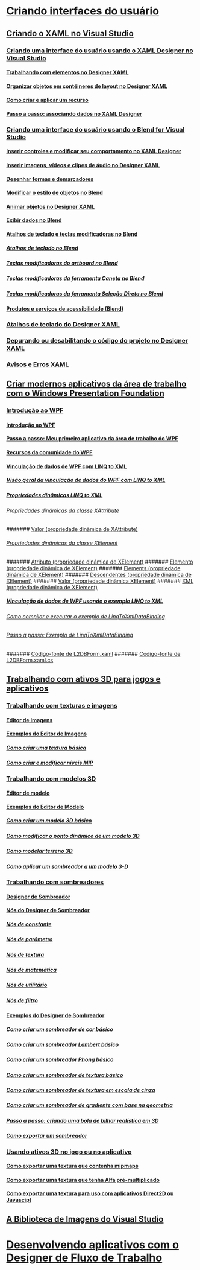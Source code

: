 # [Criando interfaces do usuário](designing-user-interfaces.md)
## [Criando o XAML no Visual Studio](designing-xaml-in-visual-studio.md)
### [Criando uma interface do usuário usando o XAML Designer no Visual Studio](creating-a-ui-by-using-xaml-designer-in-visual-studio.md)
#### [Trabalhando com elementos no Designer XAML](working-with-elements-in-xaml-designer.md)
#### [Organizar objetos em contêineres de layout no Designer XAML](organize-objects-into-layout-containers-in-xaml-designer.md)
#### [Como criar e aplicar um recurso](how-to-create-and-apply-a-resource.md)
#### [Passo a passo: associando dados no XAML Designer](walkthrough-binding-to-data-in-xaml-designer.md)
### [Criando uma interface do usuário usando o Blend for Visual Studio](creating-a-ui-by-using-blend-for-visual-studio.md)
#### [Inserir controles e modificar seu comportamento no XAML Designer](insert-controls-and-modify-their-behavior-in-xaml-designer.md)
#### [Inserir imagens, vídeos e clipes de áudio no Designer XAML](insert-images-videos-and-audio-clips-in-xaml-designer.md)
#### [Desenhar formas e demarcadores](draw-shapes-and-paths.md)
#### [Modificar o estilo de objetos no Blend](modify-the-style-of-objects-in-blend.md)
#### [Animar objetos no Designer XAML](animate-objects-in-xaml-designer.md)
#### [Exibir dados no Blend](display-data-in-blend.md)
#### [Atalhos de teclado e teclas modificadoras no Blend](keyboard-shortcuts-and-modifier-keys-in-blend.md)
##### [Atalhos de teclado no Blend](keyboard-shortcuts-in-blend.md)
##### [Teclas modificadoras do artboard no Blend](artboard-modifier-keys-in-blend.md)
##### [Teclas modificadoras da ferramenta Caneta no Blend](pen-tool-modifier-keys-in-blend.md)
##### [Teclas modificadoras da ferramenta Seleção Direta no Blend](direct-selection-tool-modifier-keys-in-blend.md)
#### [Produtos e serviços de acessibilidade (Blend)](accessibility-products-and-services-blend.md)
### [Atalhos de teclado do Designer XAML](keyboard-shortcuts-for-xaml-designer.md)
### [Depurando ou desabilitando o código do projeto no Designer XAML](debugging-or-disabling-project-code-in-xaml-designer.md)
### [Avisos e Erros XAML](xaml-errors-warnings.md)
## [Criar modernos aplicativos da área de trabalho com o Windows Presentation Foundation](create-modern-desktop-applications-with-windows-presentation-foundation.md)
### [Introdução ao WPF](getting-started-with-wpf.md)
#### [Introdução ao WPF](introduction-to-wpf.md)
#### [Passo a passo: Meu primeiro aplicativo da área de trabalho do WPF](walkthrough-my-first-wpf-desktop-application2.md)
#### [Recursos da comunidade do WPF](wpf-community-resources.md)
#### [Vinculação de dados de WPF com LINQ to XML](wpf-data-binding-with-linq-to-xml.md)
##### [Visão geral da vinculação de dados do WPF com LINQ to XML](wpf-data-binding-with-linq-to-xml-overview.md)
##### [Propriedades dinâmicas LINQ to XML](linq-to-xml-dynamic-properties.md)
###### [Propriedades dinâmicas da classe XAttribute](xattribute-class-dynamic-properties.md)
####### [Valor (propriedade dinâmica de XAttribute)](value-xattribute-dynamic-property.md)
###### [Propriedades dinâmicas da classe XElement](xelement-class-dynamic-properties.md)
####### [Atributo (propriedade dinâmica de XElement)](attribute-xelement-dynamic-property.md)
####### [Elemento (propriedade dinâmica de XElement)](element-xelement-dynamic-property.md)
####### [Elements (propriedade dinâmica de XElement)](elements-xelement-dynamic-property.md)
####### [Descendentes (propriedade dinâmica de XElement)](descendants-xelement-dynamic-property.md)
####### [Valor (propriedade dinâmica XElement)](value-xelement-dynamic-property.md)
####### [XML (propriedade dinâmica de XElement)](xml-xelement-dynamic-property.md)
##### [Vinculação de dados de WPF usando o exemplo LINQ to XML](wpf-data-binding-using-linq-to-xml-example.md)
###### [Como compilar e executar o exemplo de LinqToXmlDataBinding](how-to-build-and-run-the-linqtoxmldatabinding-example.md)
###### [Passo a passo: Exemplo de LinqToXmlDataBinding](walkthrough-linqtoxmldatabinding-example.md)
####### [Código-fonte de L2DBForm.xaml](l2dbform-xaml-source-code.md)
####### [Código-fonte de L2DBForm.xaml.cs](l2dbform-xaml-cs-source-code.md)
## [Trabalhando com ativos 3D para jogos e aplicativos](working-with-3-d-assets-for-games-and-apps.md)
### [Trabalhando com texturas e imagens](working-with-textures-and-images.md)
#### [Editor de Imagens](image-editor.md)
#### [Exemplos do Editor de Imagens](image-editor-examples.md)
##### [Como criar uma textura básica](how-to-create-a-basic-texture.md)
##### [Como criar e modificar níveis MIP](how-to-create-and-modify-mip-levels.md)
### [Trabalhando com modelos 3D](working-with-3-d-models.md)
#### [Editor de modelo](model-editor.md)
#### [Exemplos do Editor de Modelo](model-editor-examples.md)
##### [Como criar um modelo 3D básico](how-to-create-a-basic-3-d-model.md)
##### [Como modificar o ponto dinâmico de um modelo 3D](how-to-modify-the-pivot-point-of-a-3-d-model.md)
##### [Como modelar terreno 3D](how-to-model-3-d-terrain.md)
##### [Como aplicar um sombreador a um modelo 3-D](how-to-apply-a-shader-to-a-3-d-model.md)
### [Trabalhando com sombreadores](working-with-shaders.md)
#### [Designer de Sombreador](shader-designer.md)
#### [Nós do Designer de Sombreador](shader-designer-nodes.md)
##### [Nós de constante](constant-nodes.md)
##### [Nós de parâmetro](parameter-nodes.md)
##### [Nós de textura](texture-nodes.md)
##### [Nós de matemática](math-nodes.md)
##### [Nós de utilitário](utility-nodes.md)
##### [Nós de filtro](filter-nodes.md)
#### [Exemplos do Designer de Sombreador](shader-designer-examples.md)
##### [Como criar um sombreador de cor básico](how-to-create-a-basic-color-shader.md)
##### [Como criar um sombreador Lambert básico](how-to-create-a-basic-lambert-shader.md)
##### [Como criar um sombreador Phong básico](how-to-create-a-basic-phong-shader.md)
##### [Como criar um sombreador de textura básico](how-to-create-a-basic-texture-shader.md)
##### [Como criar um sombreador de textura em escala de cinza](how-to-create-a-grayscale-texture-shader.md)
##### [Como criar um sombreador de gradiente com base na geometria](how-to-create-a-geometry-based-gradient-shader.md)
##### [Passo a passo: criando uma bola de bilhar realística em 3D](walkthrough-creating-a-realistic-3-d-billiard-ball.md)
##### [Como exportar um sombreador](how-to-export-a-shader.md)
### [Usando ativos 3D no jogo ou no aplicativo](using-3-d-assets-in-your-game-or-app.md)
#### [Como exportar uma textura que contenha mipmaps](how-to-export-a-texture-that-contains-mipmaps.md)
#### [Como exportar uma textura que tenha Alfa pré-multiplicado](how-to-export-a-texture-that-has-premultiplied-alpha.md)
#### [Como exportar uma textura para uso com aplicativos Direct2D ou Javascipt](how-to-export-a-texture-for-use-with-direct2d-or-javascipt-apps.md)
## [A Biblioteca de Imagens do Visual Studio](the-visual-studio-image-library.md)
# [Desenvolvendo aplicativos com o Designer de Fluxo de Trabalho](../workflow-designer/developing-applications-with-the-workflow-designer.md)
